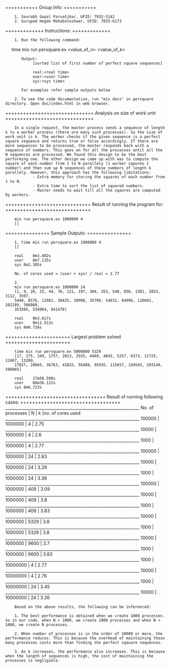 +++++++++++
Group Info:
+++++++++++

        1. Sourabh Gopal Parvatikar, UFID: 7932-5142
        2. Gurupad Hegde Mahabaleshwar, UFID: 7835-6173

+++++++++++++
Instructions:
+++++++++++++

        1. Run the following command:
                time mix run persquare.ex <value_of_n> <value_of_k>

           Output:
                [sorted list of first number of perfect square sequences]

                real:<real time>
                user:<user time>
                sys:<sys time>
        
           For examples refer sample outputs below

        2. To see the code documentation, run "mix docs" in persquare directory. Open doc/index.html in web browser.

++++++++++++++++++++++++++++++
Analysis on size of work unit:
++++++++++++++++++++++++++++++

        In a single request, the master process sends a sequence of length k to a worker process (there are many such processes). So the size of work unit is k. The worker checks if the given sequence is a perfect square sequence and returns true or false accordingly. If there are more sequences to be processed, the master responds back with a sequence of numbers. This goes on for all the processes until all the N sequences are processed. We found this design to be the best performing one. The other design we came up with was to compute the square of each number from 1 to N parallely (1 worker sqaures 1 number) and then sum up N sequences of these numbers of length k parallely. However, this approach has the following limitations:
                - Extra memory for storing the squares of each number from 1 to N.
                - Extra time to sort the list of squared numbers.
                - Master needs to wait till all the sqaures are computed by workers.

+++++++++++++++++++++++++++++
Result of running the program for:
+++++++++++++++++++++++++++++

        mix run persquare.ex 1000000 4
        []

+++++++++++++++
Sample Outputs:
+++++++++++++++
        
        1. time mix run persquare.ex 1000000 4
        []

        real	0m3.402s
        user	0m7.135s
        sys	0m2.305s

        No. of cores used = (user + sys) / real = 2.77

        2. 
        mix run persquare.ex 1000000 24
        [1, 9, 20, 25, 44, 76, 121, 197, 304, 353, 540, 856, 1301, 2053, 3112, 3597,
        5448, 8576, 12981, 20425, 30908, 35709, 54032, 84996, 128601, 202289, 306060,
        353585, 534964, 841476]

        real	0m3.617s
        user	0m11.513s
        sys	0m0.716s

++++++++++++++++++++++
Largest problem solved
++++++++++++++++++++++

        time mix run persquare.ex 5000000 5329
        [17, 175, 349, 1757, 2023, 2555, 4469, 4843, 5257, 6373, 11725, 12467, 13289,
        17027, 20065, 36763, 42833, 56489, 95935, 115657, 194543, 293149, 588965]

        real	17m50.590s
        user	68m36.122s
        sys	0m6.723s

++++++++++++++++++++++++++++++++++
Result of running following cases:
++++++++++++++++++++++++++++++++++
        __________________________________________________________________
            No. of processes    |     N     |     k     |no. of cores used
        __________________________________________________________________
                100000          |  1000000  |     4     |       2.75       
        __________________________________________________________________
                10000           |  1000000  |     4     |       2.6       
        __________________________________________________________________
                1000            |  1000000  |     4     |       2.77       
        __________________________________________________________________
                100000          |  1000000  |     24    |       2.83       
        __________________________________________________________________
                10000           |  1000000  |     24    |       3.29       
        __________________________________________________________________
                1000            |  1000000  |     24    |       3.38       
        __________________________________________________________________
                100000          |  1000000  |     409   |       3.09       
        __________________________________________________________________
                10000           |  1000000  |     409   |       3.8       
        __________________________________________________________________
                1000            |  1000000  |     409   |       3.83       
        __________________________________________________________________
                10000           |  1000000  |     5329  |       3.8       
        __________________________________________________________________
                1000            |  1000000  |     5329  |       3.8       
        __________________________________________________________________
                10000           |  1000000  |     9600  |       3.7       
        __________________________________________________________________
                1000            |  1000000  |     9600  |       3.83      
        __________________________________________________________________
                1000            |  10000000 |     4     |       2.77
        __________________________________________________________________
                10000           |  10000000 |     4     |       2.76      
        __________________________________________________________________
                1000            |  10000000 |     24    |       3.45
        __________________________________________________________________
                10000           |  10000000 |     24    |       3.26   


        Based on the above results, the following can be inferenced:

        1. The best performance is obtained when we create 1000 processes. So in our code, when N > 1000, we create 1000 processes and when N < 1000, we create N processes.

        2. When number of processes is in the order of 10000 or more, the performance reduces. This is because the overhead of maintaining those many processes costs more than finding the perfect sqauare sequences.

        3. As k increases, the performance also increases. This is because when the length of sequences is high, the cost of maintaining the processes is negligible.
